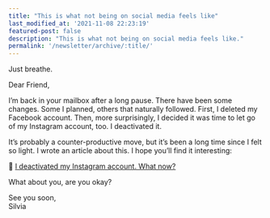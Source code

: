 ```yaml
---
title: "This is what not being on social media feels like"
last_modified_at: '2021-11-08 22:23:19'
featured-post: false
description: "This is what not being on social media feels like."
permalink: '/newsletter/archive/:title/'
---
```


<p class="lead">Just breathe.</p>

<!--more-->

Dear Friend,

I’m back in your mailbox after a long pause. There have been some changes. Some I planned, others that naturally followed. First, I deleted my Facebook account. Then, more surprisingly, I decided it was time to let go of my Instagram account, too. I deactivated it. 

It’s probably a counter-productive move, but it’s been a long time since I felt so light. I wrote an article about this. I hope you’ll find it interesting:

<p class="detached">🔗 <a href="https://silviamaggidesign.com/personal/deactivated-my-instagram-account/">I deactivated my Instagram account. What now?</a></p>

<p class="detached">What about you, are you okay?</p>

<p class="detached">See you soon,<br>
Silvia</p>